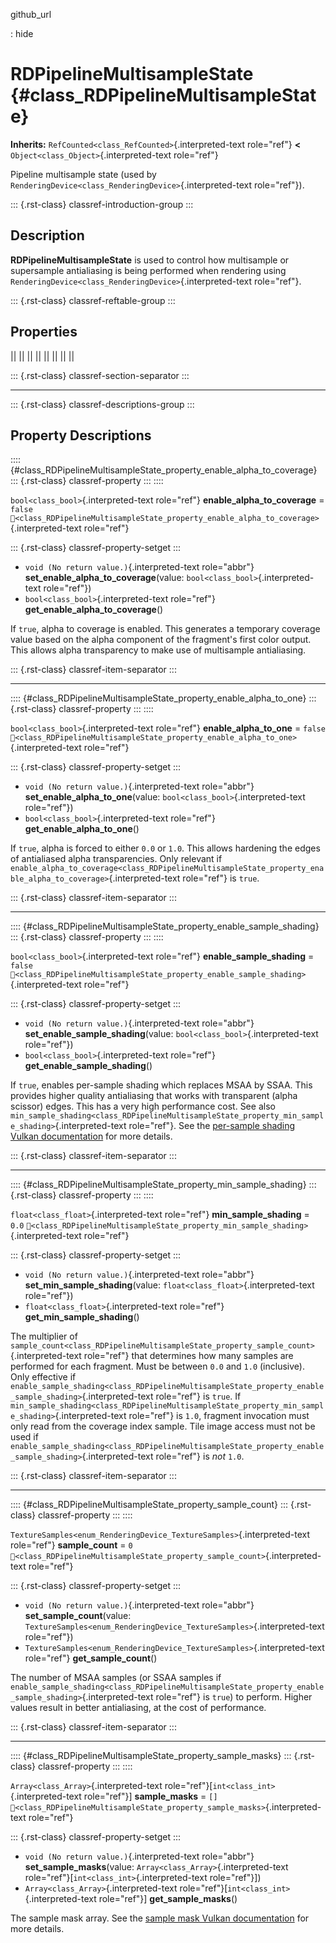 github_url

:   hide

# RDPipelineMultisampleState {#class_RDPipelineMultisampleState}

**Inherits:** `RefCounted<class_RefCounted>`{.interpreted-text
role="ref"} **\<** `Object<class_Object>`{.interpreted-text role="ref"}

Pipeline multisample state (used by
`RenderingDevice<class_RenderingDevice>`{.interpreted-text role="ref"}).

::: {.rst-class}
classref-introduction-group
:::

## Description

**RDPipelineMultisampleState** is used to control how multisample or
supersample antialiasing is being performed when rendering using
`RenderingDevice<class_RenderingDevice>`{.interpreted-text role="ref"}.

::: {.rst-class}
classref-reftable-group
:::

## Properties

||
||
||
||
||
||
||
||

::: {.rst-class}
classref-section-separator
:::

------------------------------------------------------------------------

::: {.rst-class}
classref-descriptions-group
:::

## Property Descriptions

:::: {#class_RDPipelineMultisampleState_property_enable_alpha_to_coverage}
::: {.rst-class}
classref-property
:::
::::

`bool<class_bool>`{.interpreted-text role="ref"}
**enable_alpha_to_coverage** = `false`
`🔗<class_RDPipelineMultisampleState_property_enable_alpha_to_coverage>`{.interpreted-text
role="ref"}

::: {.rst-class}
classref-property-setget
:::

- `void (No return value.)`{.interpreted-text role="abbr"}
  **set_enable_alpha_to_coverage**(value:
  `bool<class_bool>`{.interpreted-text role="ref"})
- `bool<class_bool>`{.interpreted-text role="ref"}
  **get_enable_alpha_to_coverage**()

If `true`, alpha to coverage is enabled. This generates a temporary
coverage value based on the alpha component of the fragment\'s first
color output. This allows alpha transparency to make use of multisample
antialiasing.

::: {.rst-class}
classref-item-separator
:::

------------------------------------------------------------------------

:::: {#class_RDPipelineMultisampleState_property_enable_alpha_to_one}
::: {.rst-class}
classref-property
:::
::::

`bool<class_bool>`{.interpreted-text role="ref"} **enable_alpha_to_one**
= `false`
`🔗<class_RDPipelineMultisampleState_property_enable_alpha_to_one>`{.interpreted-text
role="ref"}

::: {.rst-class}
classref-property-setget
:::

- `void (No return value.)`{.interpreted-text role="abbr"}
  **set_enable_alpha_to_one**(value:
  `bool<class_bool>`{.interpreted-text role="ref"})
- `bool<class_bool>`{.interpreted-text role="ref"}
  **get_enable_alpha_to_one**()

If `true`, alpha is forced to either `0.0` or `1.0`. This allows
hardening the edges of antialiased alpha transparencies. Only relevant
if
`enable_alpha_to_coverage<class_RDPipelineMultisampleState_property_enable_alpha_to_coverage>`{.interpreted-text
role="ref"} is `true`.

::: {.rst-class}
classref-item-separator
:::

------------------------------------------------------------------------

:::: {#class_RDPipelineMultisampleState_property_enable_sample_shading}
::: {.rst-class}
classref-property
:::
::::

`bool<class_bool>`{.interpreted-text role="ref"}
**enable_sample_shading** = `false`
`🔗<class_RDPipelineMultisampleState_property_enable_sample_shading>`{.interpreted-text
role="ref"}

::: {.rst-class}
classref-property-setget
:::

- `void (No return value.)`{.interpreted-text role="abbr"}
  **set_enable_sample_shading**(value:
  `bool<class_bool>`{.interpreted-text role="ref"})
- `bool<class_bool>`{.interpreted-text role="ref"}
  **get_enable_sample_shading**()

If `true`, enables per-sample shading which replaces MSAA by SSAA. This
provides higher quality antialiasing that works with transparent (alpha
scissor) edges. This has a very high performance cost. See also
`min_sample_shading<class_RDPipelineMultisampleState_property_min_sample_shading>`{.interpreted-text
role="ref"}. See the [per-sample shading Vulkan
documentation](https://registry.khronos.org/vulkan/specs/1.3-extensions/html/vkspec.html#primsrast-sampleshading)
for more details.

::: {.rst-class}
classref-item-separator
:::

------------------------------------------------------------------------

:::: {#class_RDPipelineMultisampleState_property_min_sample_shading}
::: {.rst-class}
classref-property
:::
::::

`float<class_float>`{.interpreted-text role="ref"}
**min_sample_shading** = `0.0`
`🔗<class_RDPipelineMultisampleState_property_min_sample_shading>`{.interpreted-text
role="ref"}

::: {.rst-class}
classref-property-setget
:::

- `void (No return value.)`{.interpreted-text role="abbr"}
  **set_min_sample_shading**(value:
  `float<class_float>`{.interpreted-text role="ref"})
- `float<class_float>`{.interpreted-text role="ref"}
  **get_min_sample_shading**()

The multiplier of
`sample_count<class_RDPipelineMultisampleState_property_sample_count>`{.interpreted-text
role="ref"} that determines how many samples are performed for each
fragment. Must be between `0.0` and `1.0` (inclusive). Only effective if
`enable_sample_shading<class_RDPipelineMultisampleState_property_enable_sample_shading>`{.interpreted-text
role="ref"} is `true`. If
`min_sample_shading<class_RDPipelineMultisampleState_property_min_sample_shading>`{.interpreted-text
role="ref"} is `1.0`, fragment invocation must only read from the
coverage index sample. Tile image access must not be used if
`enable_sample_shading<class_RDPipelineMultisampleState_property_enable_sample_shading>`{.interpreted-text
role="ref"} is *not* `1.0`.

::: {.rst-class}
classref-item-separator
:::

------------------------------------------------------------------------

:::: {#class_RDPipelineMultisampleState_property_sample_count}
::: {.rst-class}
classref-property
:::
::::

`TextureSamples<enum_RenderingDevice_TextureSamples>`{.interpreted-text
role="ref"} **sample_count** = `0`
`🔗<class_RDPipelineMultisampleState_property_sample_count>`{.interpreted-text
role="ref"}

::: {.rst-class}
classref-property-setget
:::

- `void (No return value.)`{.interpreted-text role="abbr"}
  **set_sample_count**(value:
  `TextureSamples<enum_RenderingDevice_TextureSamples>`{.interpreted-text
  role="ref"})
- `TextureSamples<enum_RenderingDevice_TextureSamples>`{.interpreted-text
  role="ref"} **get_sample_count**()

The number of MSAA samples (or SSAA samples if
`enable_sample_shading<class_RDPipelineMultisampleState_property_enable_sample_shading>`{.interpreted-text
role="ref"} is `true`) to perform. Higher values result in better
antialiasing, at the cost of performance.

::: {.rst-class}
classref-item-separator
:::

------------------------------------------------------------------------

:::: {#class_RDPipelineMultisampleState_property_sample_masks}
::: {.rst-class}
classref-property
:::
::::

`Array<class_Array>`{.interpreted-text
role="ref"}\[`int<class_int>`{.interpreted-text role="ref"}\]
**sample_masks** = `[]`
`🔗<class_RDPipelineMultisampleState_property_sample_masks>`{.interpreted-text
role="ref"}

::: {.rst-class}
classref-property-setget
:::

- `void (No return value.)`{.interpreted-text role="abbr"}
  **set_sample_masks**(value: `Array<class_Array>`{.interpreted-text
  role="ref"}\[`int<class_int>`{.interpreted-text role="ref"}\])
- `Array<class_Array>`{.interpreted-text
  role="ref"}\[`int<class_int>`{.interpreted-text role="ref"}\]
  **get_sample_masks**()

The sample mask array. See the [sample mask Vulkan
documentation](https://registry.khronos.org/vulkan/specs/1.3-extensions/html/vkspec.html#fragops-samplemask)
for more details.
